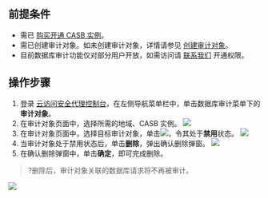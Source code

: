 ## 前提条件

- 需已 [购买开通 CASB 实例](https://cloud.tencent.com/document/product/1303/53298)。
- 需已创建审计对象。如未创建审计对象，详情请参见 [创建审计对象](https://cloud.tencent.com/document/product/1303/69151)。
- 目前数据库审计功能仅对部分用户开放，如需访问请 [联系我们](https://cloud.tencent.com/online-service) 开通权限。

## 操作步骤
1. 登录 [云访问安全代理控制台](https://console.cloud.tencent.com/casb)，在左侧导航菜单栏中，单击数据库审计菜单下的**审计对象**。
2. 在审计对象页面中，选择所需的地域、CASB 实例。
![](https://qcloudimg.tencent-cloud.cn/raw/2f693fba61b4d3876fec59c75a65ee11.png)
3. 在审计对象页面中，选择目标审计对象，单击![](https://qcloudimg.tencent-cloud.cn/raw/95e99d3f5af066abe71ee4ad1bff16a0.png)，令其处于**禁用**状态。
![](https://qcloudimg.tencent-cloud.cn/raw/268a562fe003b8d15d50927b7ecf8651.png)
4. 当审计对象处于禁用状态后，单击**删除**，弹出确认删除弹窗。
![](https://qcloudimg.tencent-cloud.cn/raw/6dd018264d741ab316e1bd55081e3959.png)
5. 在确认删除弹窗中，单击**确定**，即可完成删除。
>?删除后，审计对象关联的数据库请求将不再被审计。
>
![](https://qcloudimg.tencent-cloud.cn/raw/61df36d820e8d68401ef155b820e6024.png)
